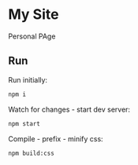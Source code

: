 # My Site

Personal PAge

## Run

Run initially:

```bash
npm i
```

Watch for changes - start dev server:

```bash
npm start
```

Compile - prefix - minify css:

```bash
npm build:css
```
